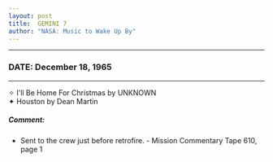 ```yaml
---
layout: post
title:  GEMINI 7
author: "NASA: Music to Wake Up By"
---
```


----
### DATE: December 18, 1965
----
✧ I'll Be Home For Christmas by UNKNOWN  &nbsp;<br />✦ Houston by Dean Martin

##### Comment:
* Sent to the crew just before retrofire. - Mission Commentary Tape 610, page 1

